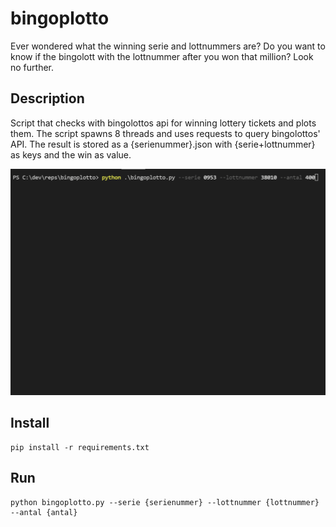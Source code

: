 # bingoplotto

Ever wondered what the winning serie and lottnummers are? Do you want to know if the bingolott with the lottnummer after you won that million? Look no further.

## Description

Script that checks with bingolottos api for winning lottery tickets and plots them.
The script spawns 8 threads and uses requests to query bingolottos' API.
The result is stored as a {serienummer}.json with {serie+lottnummer} as keys and the win as value.

![Demo](demo.gif)

## Install

```
pip install -r requirements.txt
```

## Run

```
python bingoplotto.py --serie {serienummer} --lottnummer {lottnummer} --antal {antal}
```
